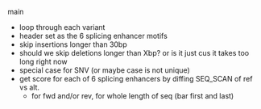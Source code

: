 main
- loop through each variant
- header set as the 6 splicing enhancer motifs
- skip insertions longer than 30bp
- should we skip deletions longer than Xbp? or is it just cus it takes too long right now
- special case for SNV (or maybe case is not unique)
- get score for each of 6 splicing enhancers by diffing SEQ_SCAN of ref vs alt.
    - for fwd and/or rev, for whole length of seq (bar first and last)